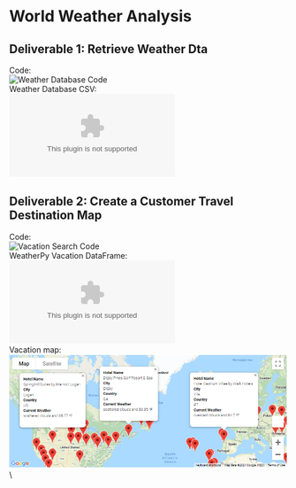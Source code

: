 # World Weather Analysis
## Deliverable 1: Retrieve Weather Dta
Code:\
![Weather Database Code](Weather_Database.ipynb)\
Weather Database CSV:\
![WeatherPy Database](Weather_Database/WeatherPy_Database.csv)
## Deliverable 2: Create a Customer Travel Destination Map
Code:\
![Vacation Search Code](Vacation_Search.ipynb)\
WeatherPy Vacation DataFrame:\
![WeatherPy DataFrame](Vacation_Search/WeatherPy_vacation.csv)\
Vacation map:\
![Vacation map](Vacation_Search/WeatherPy_vacation_map.PNG)\
